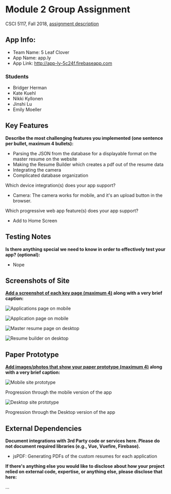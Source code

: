 # Module 2 Group Assignment

CSCI 5117, Fall 2018, [assignment description](https://docs.google.com/document/d/1NN_rCSks6TT1TS7TaVXFsRIBCYeqs5MUa4ijEN-Vhoo/edit)

## App Info:

* Team Name: 5 Leaf Clover
* App Name: app.ly
* App Link: http://app-ly-5c24f.firebaseapp.com

### Students

* Bridger Herman
* Kate Kuehl
* Nikki Kyllonen
* Jinshi Lu
* Emily Moeller


## Key Features

**Describe the most challenging features you implemented
(one sentence per bullet, maximum 4 bullets):**

* Parsing the JSON from the database for a displayable format on the master resume on the website
* Making the Resume Builder which creates a pdf out of the resume data
* Integrating the camera
* Complicated database organization

Which device integration(s) does your app support?

* Camera: The camera works for mobile, and it's an upload button in the browser.

Which progressive web app feature(s) does your app support?

* Add to Home Screen


## Testing Notes

**Is there anything special we need to know in order to effectively test your app? (optional):**

* Nope


## Screenshots of Site

**[Add a screenshot of each key page (maximum 4)](https://stackoverflow.com/questions/10189356/how-to-add-screenshot-to-readmes-in-github-repository)
along with a very brief caption:**

![Applications page on mobile](./images/phone1.png)

![Application page on mobile](./images/applicationsmobile.png)

![Master resume page on desktop](./images/masterresumedesktop.png)

![Resume builder on desktop](./images/resumebuilder.png)


## Paper Prototype

**[Add images/photos that show your paper prototype (maximum 4)](https://stackoverflow.com/questions/10189356/how-to-add-screenshot-to-readmes-in-github-repository) along with a very brief caption:**

![Mobile site prototype](./images/mobile_design.jpg)

Progression through the mobile version of the app

![Desktop site prototype](./images/desktop_design.jpg)

Progression through the Desktop version of the app


## External Dependencies

**Document integrations with 3rd Party code or services here.
Please do not document required libraries (e.g., Vue, Vuefire, Firebase).**

- jsPDF: Generating PDFs of the custom resumes for each application

**If there's anything else you would like to disclose about how your project
relied on external code, expertise, or anything else, please disclose that
here:**

...
